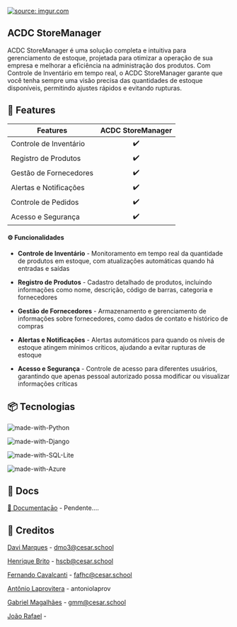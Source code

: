 <a href="https://imgur.com/8SEQm2C"><img src="https://i.imgur.com/8SEQm2C.jpg" title="source: imgur.com" /></a>

##  ACDC StoreManager

ACDC StoreManager é uma solução completa e intuitiva para gerenciamento de estoque, projetada para otimizar a operação de sua empresa e melhorar a eficiência na administração dos produtos. Com Controle de Inventário em tempo real, o ACDC StoreManager garante que você tenha sempre uma visão precisa das quantidades de estoque disponíveis, permitindo ajustes rápidos e evitando rupturas. 


## 🎯 Features

| Features             | ACDC StoreManager |
| --------------------   | :-------: |
| Controle de Inventário |    ✔️     |
| Registro de Produtos   |    ✔️     |
| Gestão de Fornecedores |    ✔️     |
| Alertas e Notificações |    ✔️     |
| Controle de Pedidos    |    ✔️     |
| Acesso e Segurança     |    ✔️     |

#### ⚙️ Funcionalidades

- **Controle de Inventário** - Monitoramento em tempo real da quantidade de produtos em estoque, com atualizações automáticas quando há entradas e saídas

- **Registro de Produtos** - Cadastro detalhado de produtos, incluindo informações como nome, descrição, código de barras, categoria e fornecedores

- **Gestão de Fornecedores** - Armazenamento e gerenciamento de informações sobre fornecedores, como dados de contato e histórico de compras

- **Alertas e Notificações** -  Alertas automáticos para quando os níveis de estoque atingem mínimos críticos, ajudando a evitar rupturas de estoque

- **Acesso e Segurança** - Controle de acesso para diferentes usuários, garantindo que apenas pessoal autorizado possa modificar ou visualizar informações críticas

## 📦 Tecnologias

![made-with-Python](https://img.shields.io/badge/Made%20with-Python-brightgreen)

![made-with-Django](https://img.shields.io/badge/Made%20with-Django-brightgreen)

![made-with-SQL-Lite](https://img.shields.io/badge/Made%20with-SQLite-brightgreen)


![made-with-Azure](https://img.shields.io/badge/Made%20with-Azure-brightgreen)



## 📄 Docs

[📄 Documentaçāo]() - Pendente....

## 👥 Creditos

[Davi Marques](https://github.com/davimqz) - dmo3@cesar.school

[Henrique Brito](https://github.com/HenriqueCBrito) - hscb@cesar.school

[Fernando Cavalcanti](https://github.com/FernandoCavalcantii) - fafhc@cesar.school

[Antônio Laprovitera](https://github.com/antoniolaprov) - antoniolaprov

[Gabriel Magalhães](https://github.com/gabrielmdev) - gmm@cesar.school

[João Rafael]() - 